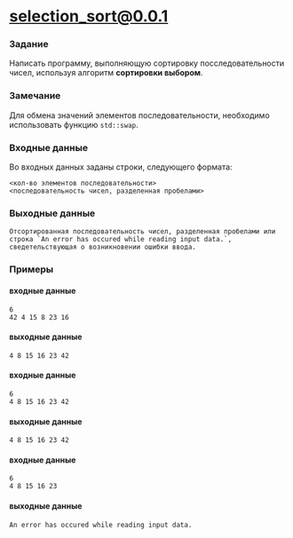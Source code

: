 # selection_sort@0.0.1

### Задание
Написать программу, выполняющую сортировку посследовательности чисел, используя алгоритм **сортировки выбором**.

### Замечание
Для обмена значений элементов последовательности, необходимо использовать функцию `std::swap`.

### Входные данные
Во входных данных заданы строки, следующего формата:
```
<кол-во элементов последовательности>
<последовательность чисел, разделенная пробелами>
```

### Выходные данные
```
Отсортированная последовательность чисел, разделенная пробелами или строка `An error has occured while reading input data.`, сведетельствующая о возникновении ошибки ввода.
```

### Примеры
#### входные данные
```
6
42 4 15 8 23 16
```
#### выходные данные
```
4 8 15 16 23 42
```
#### входные данные
```
6
4 8 15 16 23 42
```
#### выходные данные
```
4 8 15 16 23 42
```
#### входные данные
```
6
4 8 15 16 23
```
#### выходные данные
```
An error has occured while reading input data.
```
